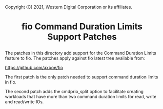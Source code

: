 Copyright (C) 2021, Western Digital Corporation or its affiliates.

# <p align="center">fio Command Duration Limits Support Patches</p>

The patches in this directory add support for the Command Duration Limits
feature to fio. The patches apply against fio latest tree available from:

https://github.com/axboe/fio

The first patch is the only patch needed to support command duration limits in
fio.

The second patch adds the cmdprio_split option to facilitate creating workloads
that have more than two command duration limits for read, write and read/write
IOs.
